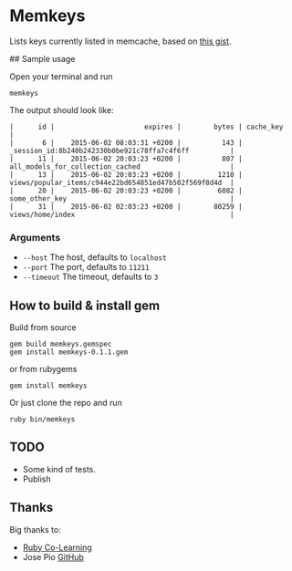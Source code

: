 # Memkeys

Lists keys currently listed in memcache, based on [this gist](https://gist.github.com/bkimble/1365005).

## Sample usage

Open your terminal and run

    memkeys 

The output should look like:

    |      id |                      expires |        bytes | cache_key                                             |
    |       6 |    2015-06-02 08:03:31 +0200 |          143 | _session_id:8b240b242330b0be921c78ffa7c4f6ff          |
    |      11 |    2015-06-02 20:03:23 +0200 |          807 | all_models_for_collection_cached                      |
    |      13 |    2015-06-02 20:03:23 +0200 |         1210 | views/popular_items/c944e22bd654851ed47b502f569f8d4d  |
    |      20 |    2015-06-02 20:03:23 +0200 |         6082 | some_other_key                                        |
    |      31 |    2015-06-02 02:03:23 +0200 |        80259 | views/home/index                                      |
    

### Arguments 

* `--host` The host, defaults to `localhost`
* `--port` The port, defaults to `11211`
* `--timeout` The timeout, defaults to `3`

## How to build & install gem

Build from source

    gem build memkeys.gemspec 
    gem install memkeys-0.1.1.gem

or from rubygems

    gem install memkeys

Or just clone the repo and run

    ruby bin/memkeys

## TODO

* Some kind of tests.
* Publish

## Thanks

Big thanks to: 
* [Ruby Co-Learning](http://www.meetup.com/opentechschool-berlin/events/219762691/)
* Jose Pio [GitHub](http://www.github.com/josetonyp)
